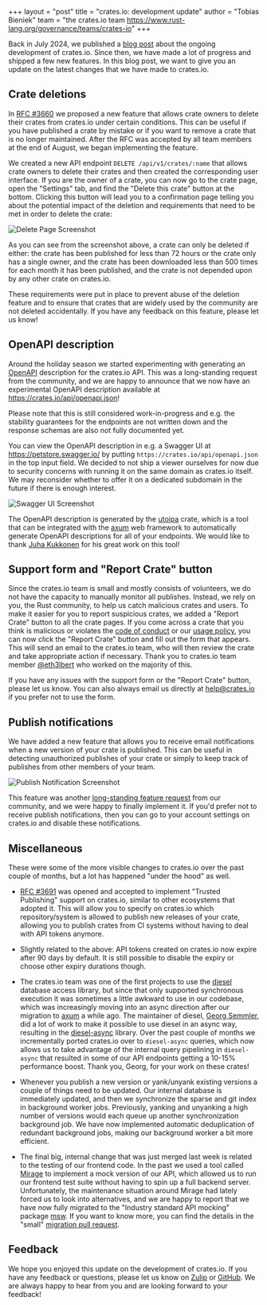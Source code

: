 +++
layout = "post"
title = "crates.io: development update"
author = "Tobias Bieniek"
team = "the crates.io team <https://www.rust-lang.org/governance/teams/crates-io>"
+++

Back in July 2024, we published a [blog post](https://blog.rust-lang.org/2024/07/29/crates-io-development-update.html) about the ongoing development of crates.io. Since then, we have made a lot of progress and shipped a few new features. In this blog post, we want to give you an update on the latest changes that we have made to crates.io.

## Crate deletions

In [RFC #3660](https://rust-lang.github.io/rfcs/3660-crates-io-crate-deletions.html) we proposed a new feature that allows crate owners to delete their crates from crates.io under certain conditions. This can be useful if you have published a crate by mistake or if you want to remove a crate that is no longer maintained. After the RFC was accepted by all team members at the end of August, we began implementing the feature.

We created a new API endpoint `DELETE /api/v1/crates/:name` that allows crate owners to delete their crates and then created the corresponding user interface. If you are the owner of a crate, you can now go to the crate page, open the "Settings" tab, and find the "Delete this crate" button at the bottom. Clicking this button will lead you to a confirmation page telling you about the potential impact of the deletion and requirements that need to be met in order to delete the crate:

![Delete Page Screenshot](../../../images/2025-02-05-crates-io-development-update/delete-page.png)

As you can see from the screenshot above, a crate can only be deleted if either: the crate has been published for less than 72 hours or the crate only has a single owner, and the crate has been downloaded less than 500 times for each month it has been published, and the crate is not depended upon by any other crate on crates.io.

These requirements were put in place to prevent abuse of the deletion feature and to ensure that crates that are widely used by the community are not deleted accidentally. If you have any feedback on this feature, please let us know!


## OpenAPI description

Around the holiday season we started experimenting with generating an [OpenAPI](https://www.openapis.org/) description for the crates.io API. This was a long-standing request from the community, and we are happy to announce that we now have an experimental OpenAPI description available at <https://crates.io/api/openapi.json>!

Please note that this is still considered work-in-progress and e.g. the stability guarantees for the endpoints are not written down and the response schemas are also not fully documented yet.

You can view the OpenAPI description in e.g. a Swagger UI at <https://petstore.swagger.io/> by putting `https://crates.io/api/openapi.json` in the top input field. We decided to not ship a viewer ourselves for now due to security concerns with running it on the same domain as crates.io itself. We may reconsider whether to offer it on a dedicated subdomain in the future if there is enough interest.

![Swagger UI Screenshot](../../../images/2025-02-05-crates-io-development-update/swagger-ui.png)

The OpenAPI description is generated by the [utoipa](https://github.com/juhaku/utoipa) crate, which is a tool that can be integrated with the [axum](https://github.com/tokio-rs/axum) web framework to automatically generate OpenAPI descriptions for all of your endpoints. We would like to thank [Juha Kukkonen](https://github.com/juhaku) for his great work on this tool!


## Support form and "Report Crate" button

Since the crates.io team is small and mostly consists of volunteers, we do not have the capacity to manually monitor all publishes. Instead, we rely on you, the Rust community, to help us catch malicious crates and users. To make it easier for you to report suspicious crates, we added a "Report Crate" button to all the crate pages. If you come across a crate that you think is malicious or violates the [code of conduct](https://www.rust-lang.org/policies/code-of-conduct) or our [usage policy](https://crates.io/policies), you can now click the "Report Crate" button and fill out the form that appears. This will send an email to the crates.io team, who will then review the crate and take appropriate action if necessary. Thank you to crates.io team member [@eth3lbert](https://github.com/eth3lbert) who worked on the majority of this.

If you have any issues with the support form or the "Report Crate" button, please let us know. You can also always email us directly at [help@crates.io](mailto:help@crates.io) if you prefer not to use the form.


## Publish notifications

We have added a new feature that allows you to receive email notifications when a new version of your crate is published. This can be useful in detecting unauthorized publishes of your crate or simply to keep track of publishes from other members of your team.

![Publish Notification Screenshot](../../../images/2025-02-05-crates-io-development-update/publish-notification.png)

This feature was another [long-standing feature request](https://github.com/rust-lang/crates.io/issues/815) from our community, and we were happy to finally implement it. If you'd prefer not to receive publish notifications, then you can go to your account settings on crates.io and disable these notifications.


## Miscellaneous

These were some of the more visible changes to crates.io over the past couple of months, but a lot has happened "under the hood" as well.

- [RFC #3691](https://rust-lang.github.io/rfcs/3691-trusted-publishing-cratesio.html) was opened and accepted to implement "Trusted Publishing" support on crates.io, similar to other ecosystems that adopted it. This will allow you to specify on crates.io which repository/system is allowed to publish new releases of your crate, allowing you to publish crates from CI systems without having to deal with API tokens anymore.

- Slightly related to the above: API tokens created on crates.io now expire after 90 days by default. It is still possible to disable the expiry or choose other expiry durations though.

- The crates.io team was one of the first projects to use the [diesel](https://diesel.rs/) database access library, but since that only supported synchronous execution it was sometimes a little awkward to use in our codebase, which was increasingly moving into an async direction after our migration to [axum](https://github.com/tokio-rs/axum) a while ago. The maintainer of diesel, [Georg Semmler](https://github.com/weiznich), did a lot of work to make it possible to use diesel in an async way, resulting in the [diesel-async](https://github.com/weiznich/diesel_async) library. Over the past couple of months we incrementally ported crates.io over to `diesel-async` queries, which now allows us to take advantage of the internal query pipelining in `diesel-async` that resulted in some of our API endpoints getting a 10-15% performance boost. Thank you, Georg, for your work on these crates!

- Whenever you publish a new version or yank/unyank existing versions a couple of things need to be updated. Our internal database is immediately updated, and then we synchronize the sparse and git index in background worker jobs. Previously, yanking and unyanking a high number of versions would each queue up another synchronization background job. We have now implemented automatic deduplication of redundant background jobs, making our background worker a bit more efficient.

- The final big, internal change that was just merged last week is related to the testing of our frontend code. In the past we used a tool called [Mirage](https://miragejs.com/) to implement a mock version of our API, which allowed us to run our frontend test suite without having to spin up a full backend server. Unfortunately, the maintenance situation around Mirage had lately forced us to look into alternatives, and we are happy to report that we have now fully migrated to the "Industry standard API mocking" package [msw](https://mswjs.io/). If you want to know more, you can find the details in the "small" [migration pull request](https://github.com/rust-lang/crates.io/pull/10393).


## Feedback

We hope you enjoyed this update on the development of crates.io. If you have any feedback or questions, please let us know on [Zulip](https://rust-lang.zulipchat.com/#narrow/stream/318791-t-crates-io) or [GitHub](https://github.com/rust-lang/crates.io/discussions). We are always happy to hear from you and are looking forward to your feedback!
